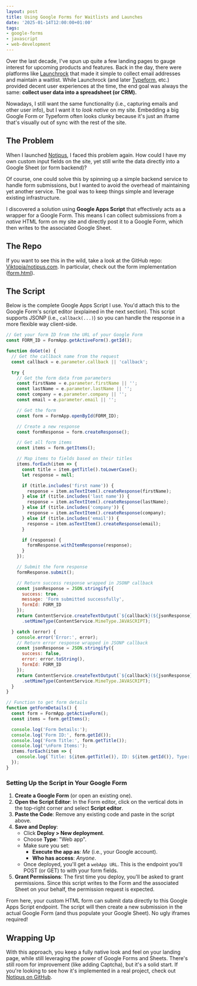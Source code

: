 ```yaml
---
layout: post
title: Using Google Forms for Waitlists and Launches
date: '2025-01-14T12:00:00+01:00'
tags:
- google-forms
- javascript
- web-development
---
```


Over the last decade, I've spun up quite a few landing pages to gauge interest for upcoming products and features. Back in the day, there were platforms like [Launchrock](https://www.launchrock.com/) that made it simple to collect email addresses and maintain a waitlist. While Launchrock (and later [Typeform](https://www.typeform.com/), etc.) provided decent user experiences at the time, the end goal was always the same: **collect user data into a spreadsheet (or CRM).**

Nowadays, I still want the same functionality (i.e., capturing emails and other user info), but I want it to _look native_ on my site. Embedding a big Google Form or Typeform often looks clunky because it's just an iframe that's visually out of sync with the rest of the site.

## The Problem

When I launched [Notipus](https://notipus.com), I faced this problem again. How could I have my own custom input fields on the site, yet still write the data directly into a Google Sheet (or form backend)?

Of course, one could solve this by spinning up a simple backend service to handle form submissions, but I wanted to avoid the overhead of maintaining yet another service. The goal was to keep things simple and leverage existing infrastructure.

I discovered a solution using **Google Apps Script** that effectively acts as a wrapper for a Google Form. This means I can collect submissions from a _native_ HTML form on my site and directly post it to a Google Form, which then writes to the associated Google Sheet.

## The Repo

If you want to see this in the wild, take a look at the GitHub repo: [Viktopia/notipus.com](https://github.com/Viktopia/notipus.com). In particular, check out the form implementation ([form.html](https://github.com/Viktopia/notipus.com/blob/master/form.html)).

## The Script

Below is the complete Google Apps Script I use. You'd attach this to the Google Form's script editor (explained in the next section). This script supports JSONP (i.e., `callback(...)`) so you can handle the response in a more flexible way client-side.

```js
// Get your form ID from the URL of your Google Form
const FORM_ID = FormApp.getActiveForm().getId();

function doGet(e) {
  // Get the callback name from the request
  const callback = e.parameter.callback || 'callback';

  try {
    // Get the form data from parameters
    const firstName = e.parameter.firstName || '';
    const lastName = e.parameter.lastName || '';
    const company = e.parameter.company || '';
    const email = e.parameter.email || '';

    // Get the form
    const form = FormApp.openById(FORM_ID);

    // Create a new response
    const formResponse = form.createResponse();

    // Get all form items
    const items = form.getItems();

    // Map items to fields based on their titles
    items.forEach(item => {
      const title = item.getTitle().toLowerCase();
      let response = null;

      if (title.includes('first name')) {
        response = item.asTextItem().createResponse(firstName);
      } else if (title.includes('last name')) {
        response = item.asTextItem().createResponse(lastName);
      } else if (title.includes('company')) {
        response = item.asTextItem().createResponse(company);
      } else if (title.includes('email')) {
        response = item.asTextItem().createResponse(email);
      }

      if (response) {
        formResponse.withItemResponse(response);
      }
    });

    // Submit the form response
    formResponse.submit();

    // Return success response wrapped in JSONP callback
    const jsonResponse = JSON.stringify({
      success: true,
      message: 'Form submitted successfully',
      formId: FORM_ID
    });
    return ContentService.createTextOutput(`${callback}(${jsonResponse})`)
      .setMimeType(ContentService.MimeType.JAVASCRIPT);

  } catch (error) {
    console.error('Error:', error);
    // Return error response wrapped in JSONP callback
    const jsonResponse = JSON.stringify({
      success: false,
      error: error.toString(),
      formId: FORM_ID
    });
    return ContentService.createTextOutput(`${callback}(${jsonResponse})`)
      .setMimeType(ContentService.MimeType.JAVASCRIPT);
  }
}

// Function to get form details
function getFormDetails() {
  const form = FormApp.getActiveForm();
  const items = form.getItems();

  console.log('Form Details:');
  console.log('Form ID:', form.getId());
  console.log('Form Title:', form.getTitle());
  console.log('\nForm Items:');
  items.forEach(item => {
    console.log(`Title: ${item.getTitle()}, ID: ${item.getId()}, Type: ${item.getType()}`);
  });
}
```

### Setting Up the Script in Your Google Form

1. **Create a Google Form** (or open an existing one).
2. **Open the Script Editor**: In the Form editor, click on the vertical dots in the top-right corner and select **Script editor**.
3. **Paste the Code**: Remove any existing code and paste in the script above.
4. **Save and Deploy**:
   - Click **Deploy > New deployment**.
   - Choose **Type**: "Web app".
   - Make sure you set:
     - **Execute the app as**: _Me_ (i.e., your Google account).
     - **Who has access**: _Anyone_.
   - Once deployed, you'll get a `webApp URL`. This is the endpoint you'll POST (or GET) to with your form fields.
5. **Grant Permissions**: The first time you deploy, you'll be asked to grant permissions. Since this script writes to the Form and the associated Sheet on your behalf, the permission request is expected.

From here, your custom HTML form can submit data directly to this Google Apps Script endpoint. The script will then create a new submission in the actual Google Form (and thus populate your Google Sheet). No ugly iframes required!

## Wrapping Up

With this approach, you keep a fully native look and feel on your landing page, while still leveraging the power of Google Forms and Sheets. There's still room for improvement (like adding Captcha), but it's a solid start. If you're looking to see how it's implemented in a real project, check out [Notipus on GitHub](https://github.com/Viktopia/notipus.com).
